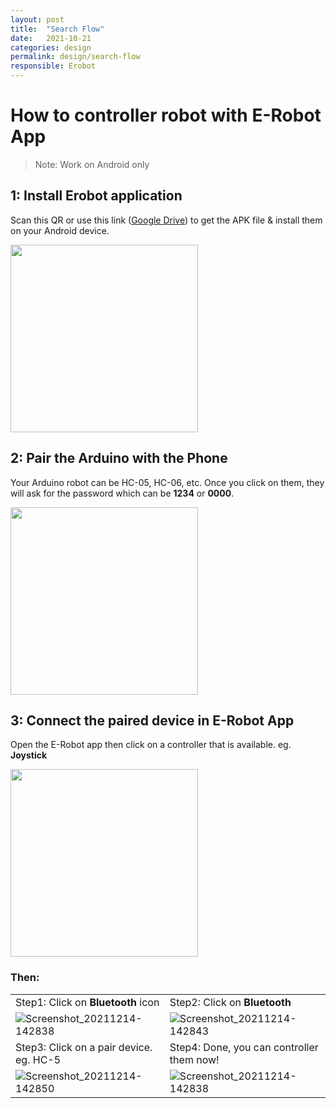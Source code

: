```yaml
---
layout: post
title:  "Search Flow"
date:   2021-10-21
categories: design
permalink: design/search-flow
responsible: Erobot
---
```


# How to controller robot with E-Robot App
> Note: Work on Android only

## 1: Install Erobot application
Scan this QR or use this link ([Google Drive](https://drive.google.com/file/d/11OJdSb6C3-dGWJs0JXOSV0W5dk_c2u0O/view)) to get the APK file & install them on your Android device.

<img width="300px" src="https://user-images.githubusercontent.com/29684683/145952983-2a3165b3-2464-449e-b7f8-2554b69ef1b4.png" />

## 2: Pair the Arduino with the Phone
Your Arduino robot can be HC-05, HC-06, etc. 
Once you click on them, they will ask for the password which can be **1234** or **0000**. 

<img width="300px" src="https://user-images.githubusercontent.com/29684683/145955281-9dcf370b-1bb7-4735-b7de-fc0f9696b6c0.png" />

## 3: Connect the paired device in E-Robot App
Open the E-Robot app then click on a controller that is available. eg. **Joystick** 

<img width="300px" src="https://user-images.githubusercontent.com/29684683/145955287-ee4ae6f9-6102-46b2-bee2-a3532b4ed8ad.png" />


### Then:
|  |  |
| - | - |
| Step1: Click on **Bluetooth** icon | Step2: Click on **Bluetooth** |
| ![Screenshot_20211214-142838](https://user-images.githubusercontent.com/29684683/145953409-a23c501a-4694-43ea-b838-6d38b6255a8d.jpg) | ![Screenshot_20211214-142843](https://user-images.githubusercontent.com/29684683/145953424-ee7d585e-58a6-4412-bce2-97116817eb8e.jpg) |
| Step3: Click on a pair device. eg. HC-5 | Step4: Done, you can controller them now! |
| ![Screenshot_20211214-142850](https://user-images.githubusercontent.com/29684683/145953432-295dada3-5526-4d6d-a5ab-ee2b9ac0fb9e.jpg) | ![Screenshot_20211214-142838](https://user-images.githubusercontent.com/29684683/145953409-a23c501a-4694-43ea-b838-6d38b6255a8d.jpg)


